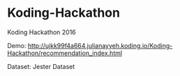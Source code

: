 # Koding-Hackathon
Koding Hackathon 2016

Demo: http://ujkk99f4a664.julianayyeh.koding.io/Koding-Hackathon/recommendation_index.html

Dataset: Jester Dataset
